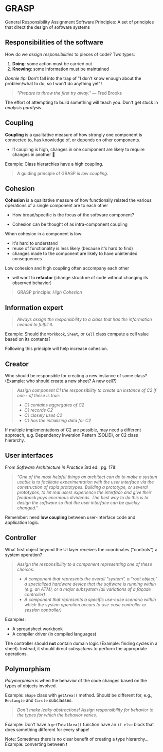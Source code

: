 # GRASP

General Responsibility Assignment Software Principles: A set of principles that direct the design of software systems

## Responsibilities of the software

How do we *assign responsibilities* to pieces of code?
Two types:
1. **Doing**: some action must be carried out
2. **Knowing**: some information must be maintained

*Donnie tip:* Don't fall into the trap of "I don't know enough about the problem/what to do, so I won't do anything yet"!

> *"Prepare to throw the first try away."* — Fred Brooks

The effort of attempting to build something will teach you. Don't get stuck in *analysis paralysis*.

## Coupling

**Coupling** is a qualitative measure of how strongly one component is connected to, has knowledge of, or depends on other components.

- If coupling is high, changes in one component are likely to require changes in another 🙁

Example: Class hierarchies have a high coupling.

> A guiding principle of GRASP is *low coupling*.

## Cohesion

**Cohesion** is a qualitative measure of how functionally related the various operations of a single component are to each other

- How broad/specific is the focus of the software component?

- Cohesion can be thought of as intra-component coupling

When cohesion in a component is low:
- it's hard to understand
- reuse of functionality is less likely (because it's hard to find)
- changes made to the component are likely to have unintended consequences

Low cohesion and high coupling often accompany each other
- will want to **refactor** (change structure of code without changing its observed behavior)

> GRASP principle: *High Cohesion*

## Information expert

> *Always assign the responsibility to a class that has the information needed to fulfill it.*

Example: Should the `Workbook`, `Sheet`, or `Cell` class compute a cell value based on its contents?

Following this principle will help increase cohesion.

## Creator

Who should be responsible for creating a new instance of some class? (Example: who should create a new sheet? A new cell?)

> *Assign component C1 the responsibility to create an instance of C2 if one+ of these is true:*
> - *C1 contains aggregates of C2*
> - *C1 records C2*
> - *C1 closely uses C2*
> - *C1 has the initializing data for C2*

If multiple implementations of C2 are possible, may need a different approach, e.g. Dependency Inversion Pattern (SOLID), or C2 class hierarchy.

## User interfaces

From *Software Architecture in Practice* 3rd ed., pg. 178:
> *"One of the most helpful things an architect can do to make a system usable is to facilitate experimentation with the user interface via the construction of rapid prototypes. Building a prototype, or several prototypes, to let real users experience the interface and give their feedback pays enormous dividends. The best way to do this is to design the software so that the user interface can be quickly changed."*

Remember: need **low coupling** between user-interface code and application logic.

## Controller

What first object beyond the UI layer receives the coordinates ("controls") a system operation?

> *Assign the responsibility to a component representing one of these choices:*
> - *A component that represents the overall "system", a "root object," a specialized hardware device that the software is running within (e.g. an ATM), or a major subsystem (all variations of a façade controller)*
> - *A component that represents a specific use-case scenario within which the system operation occurs (a use-case controller or session controller)*

Examples: 
- A spreadsheet workbook
- A compiler driver (in compiled languages)

The controller should **not** contain domain logic (Example: finding cycles in a sheet).
Instead, it should direct *subsystems* to perform the appropriate operations.

## Polymorphism

*Polymorphism* is when the behavior of the code changes based on the types of objects involved.

Example: `Shape` class with `getArea()` method.
Should be different for, e.g., `Rectangle` and `Circle` subclasses.

> *Don't make leaky abstractions! Assign responsibility for behavior to the types for which the behavior varies.*

Example: Don't have a `getTotalArea()` function have an `if-else` block that does something different for every shape!

Note: Sometimes there is no clear benefit of creating a type hierarchy... Example: converting between t